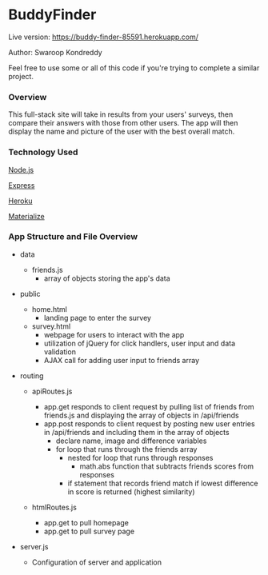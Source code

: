 # BuddyFinder

Live version: https://buddy-finder-85591.herokuapp.com/


Author: Swaroop Kondreddy

Feel free to use some or all of this code if you're trying to complete a similar project.

### Overview
This full-stack site will take in results from your users' surveys, then compare their answers with those from other users. The app will then display the name and picture of the user with the best overall match.

### Technology Used

[Node.js](https://nodejs.org/en/)

[Express](https://expressjs.com/)

[Heroku](https://heroku.com/)

[Materialize](https://materializecss.com/)

### App Structure and File Overview

- data
    - friends.js
        - array of objects storing the app's data

- public
    - home.html
        - landing page to enter the survey
    - survey.html
        - webpage for users to interact with the app
        - utilization of jQuery for click handlers, user input and data validation
        - AJAX call for adding user input to friends array

- routing
    - apiRoutes.js
        - app.get responds to client request by pulling list of friends from friends.js and displaying the array of objects in /api/friends
        - app.post responds to client request by posting new user entries in /api/friends and including them in the array of objects
            - declare name, image and difference variables
            - for loop that runs through the friends array 
                - nested for loop that runs through responses
                    - math.abs function that subtracts friends scores from responses
                - if statement that records friend match if lowest difference in score is returned (highest similarity)
    
    - htmlRoutes.js
        - app.get to pull homepage
        - app.get to pull survey page

- server.js
    - Configuration of server and application